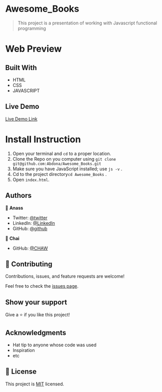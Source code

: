 # Awesome_Books

> This project is a presentation of working with Javascript functional programming 

# Web Preview


## Built With

- HTML
- CSS
- JAVASCRIPT

## Live Demo

[Live Demo Link](https://abdona.github.io/Awesome_Books/)

# Install Instruction
1. Open your terminal and `cd` to a proper location.
2. Clone the Repo on you computer using `git clone git@github.com:Abdona/Awesome_Books.git`
3. Make sure you have JavaScript installed; use `js -v` .
4. Cd to the project directory`cd Awesome_Books` .
5. Open `index.html`.

## Authors

👤 **Anass**

- Twitter: [@twitter](https://twitter.com/rockerbell)
- LinkedIn: [@LinkedIn](https://www.linkedin.com/in/anass-tantane/)
- GitHub: [@github](https://github.com/rockerbell)

👤 **Chai**

- GitHub: [@CHAW](https://github.com/chaw-bot)


## 🤝 Contributing

Contributions, issues, and feature requests are welcome!

Feel free to check the [issues page](issues/).

## Show your support

Give a ⭐️ if you like this project!

## Acknowledgments

- Hat tip to anyone whose code was used
- Inspiration
- etc

## 📝 License

This project is [MIT](lic.url) licensed.
